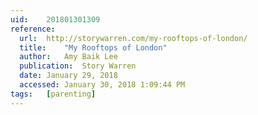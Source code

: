 ```yaml
---
uid:	201801301309
reference:
  url:	http://storywarren.com/my-rooftops-of-london/
  title:	"My Rooftops of London"
  author:	Amy Baik Lee
  publication:	Story Warren
  date:	January 29, 2018
  accessed:	January 30, 2018 1:09:44 PM
tags:	[parenting]
---
```

